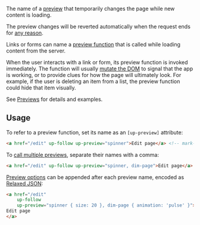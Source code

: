The name of a [preview](https://unpoly.com/previews) that temporarily changes the page while new content is loading.

The preview changes will be reverted automatically when the request ends for [any reason](https://unpoly.com/previews#ending).

Links or forms can name a [preview function](https://unpoly.com/previews) that is called while loading content from the server.

When the user interacts with a link or form, its preview function is invoked immediately.
The function will usually [mutate the DOM](https://unpoly.com/previews#basic-mutations) to signal that the app is working, or to provide clues for how the page will ultimately look.
For example, if the user is deleting an item from a list, the preview function could hide that item visually.

See [Previews](https://unpoly.com/previews) for details and examples.

## Usage

To refer to a preview function, set its name as an `[up-preview]` attribute:

```html
<a href="/edit" up-follow up-preview="spinner">Edit page</a> <!-- mark-phrase "spinner" -->
```

To [call multiple previews](https://unpoly.com/previews#multiple), separate their names with a comma:

```html
<a href="/edit" up-follow up-preview="spinner, dim-page">Edit page</a> <!-- mark-phrase "spinner, dim-page" -->
```

[Preview options](https://unpoly.com/up-preview#parameters) can be appended after each preview name, encoded as [Relaxed JSON](https://unpoly.com/relaxed-json):

```html
<a href="/edit"
    up-follow
    up-preview="spinner { size: 20 }, dim-page { animation: 'pulse' }"> <!-- mark-phrase "spinner { size: 20 }, dim-page { animation: 'pulse' }" -->
Edit page
</a>
```